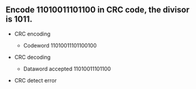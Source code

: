 ## Encode 11010011101100 in CRC code, the divisor is 1011.

- CRC encoding
  - Codeword 11010011101100100

- CRC decoding <br>
  - Dataword accepted 11010011101100

- CRC detect error <br>
  
